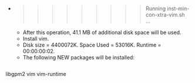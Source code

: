 * >>>>>>>>> Running inst-min-con-xtra-vim.sh ...
  * After this operation, 41.1 MB of additional disk space will be used.
  * Install vim.
  * Disk size = 4400072K. Space Used = 53016K. Runtime = 00:00:00:02.
  * The following NEW packages will be installed:
  ```bash
libgpm2 vim vim-runtime
  ```
